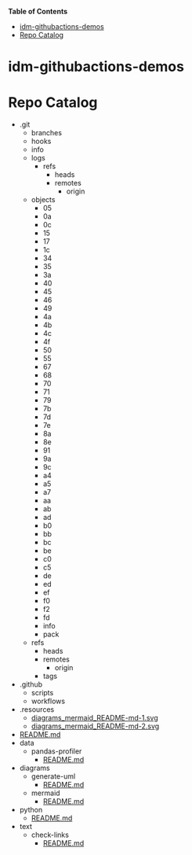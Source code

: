 <!-- START doctoc generated TOC please keep comment here to allow auto update -->
<!-- DON'T EDIT THIS SECTION, INSTEAD RE-RUN doctoc TO UPDATE -->
**Table of Contents**

- [idm-githubactions-demos](#idm-githubactions-demos)
- [Repo Catalog](#repo-catalog)

<!-- END doctoc generated TOC please keep comment here to allow auto update -->

# idm-githubactions-demos


# Repo Catalog

<!-- catalog -->

- .git
  - branches
  - hooks
  - info
  - logs
    - refs
      - heads
      - remotes
        - origin
  - objects
    - 05
    - 0a
    - 0c
    - 15
    - 17
    - 1c
    - 34
    - 35
    - 3a
    - 40
    - 45
    - 46
    - 49
    - 4a
    - 4b
    - 4c
    - 4f
    - 50
    - 55
    - 67
    - 68
    - 70
    - 71
    - 79
    - 7b
    - 7d
    - 7e
    - 8a
    - 8e
    - 91
    - 9a
    - 9c
    - a4
    - a5
    - a7
    - aa
    - ab
    - ad
    - b0
    - bb
    - bc
    - be
    - c0
    - c5
    - de
    - ed
    - ef
    - f0
    - f2
    - fd
    - info
    - pack
  - refs
    - heads
    - remotes
      - origin
    - tags
- .github
  - scripts
  - workflows
- .resources
  - [diagrams_mermaid_README-md-1.svg](.resources/diagrams_mermaid_README-md-1.svg)
  - [diagrams_mermaid_README-md-2.svg](.resources/diagrams_mermaid_README-md-2.svg)
- [README.md](README.md)
- data
  - pandas-profiler
    - [README.md](data/pandas-profiler/README.md)
- diagrams
  - generate-uml
    - [README.md](diagrams/generate-uml/README.md)
  - mermaid
    - [README.md](diagrams/mermaid/README.md)
- python
  - [README.md](python/README.md)
- text
  - check-links
    - [README.md](text/check-links/README.md)

<!-- catalog -->